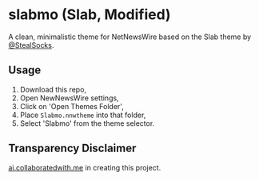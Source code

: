 # slabmo (Slab, Modified)

A clean, minimalistic theme for NetNewsWire based on the Slab theme by [@StealSocks](https://github.com/stealsocks/NetNewsWire-themes/).

## Usage

1. Download this repo,
2. Open NewNewsWire settings,
3. Click on 'Open Themes Folder',
4. Place `Slabmo.nnwtheme` into that folder,
5. Select 'Slabmo' from the theme selector.

## Transparency Disclaimer

[ai.collaboratedwith.me](https://ai.collaboratedwith.me) in creating this project.
